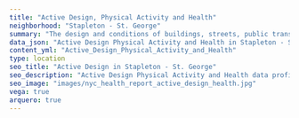 ```yaml
---
title: "Active Design, Physical Activity and Health"
neighborhood: "Stapleton - St. George"
summary: "The design and conditions of buildings, streets, public transportation and parks influence physical activity, use of active transportation and other healthy behavior. A neighborhood's features can also impact the safety of its residents."
data_json: "Active Design Physical Activity and Health in Stapleton - St. George"
content_yml: "Active_Design_Physical_Activity_and_Health"
type: location
seo_title: "Active Design in Stapleton - St. George"
seo_description: "Active Design Physical Activity and Health data profile for the Stapleton - St. George neighborhood of NYC."
seo_image: "images/nyc_health_report_active_design_health.jpg"
vega: true
arquero: true
---
```

